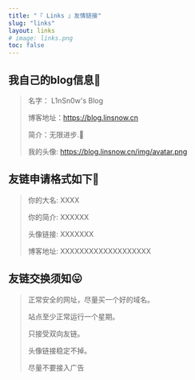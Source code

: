 ```yaml
---
title: "『 Links 』友情链接"
slug: "links"
layout: links
# image: links.png
toc: false
---
```


## **我自己的blog信息🤡**

> 名字： L1nSn0w's Blog
>
> 博客地址：https://blog.linsnow.cn
>
> 简介：无限进步.🎈
>
> 我的头像: https://blog.linsnow.cn/img/avatar.png

## **友链申请格式如下🥳**

> 你的大名: XXXX
>
> 你的简介: XXXXXX
>
> 头像链接: XXXXXXX
>
> 博客地址: XXXXXXXXXXXXXXXXXXX

## 友链交换须知😛

> 正常安全的网址，尽量买一个好的域名。
>
> 站点至少正常运行一个星期。
>
> 只接受双向友链。
>
> 头像链接稳定不掉。
>
> 尽量不要接入广告
